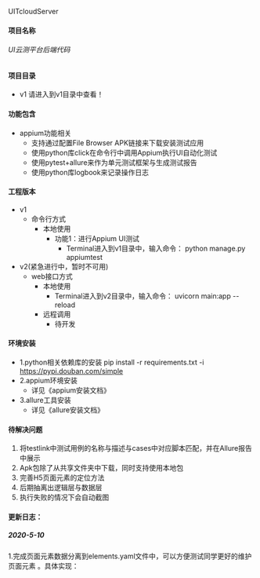 UITcloudServer
####  项目名称
###### UI云测平台后端代码

####  项目目录
- v1
    请进入到v1目录中查看！

####  功能包含
- appium功能相关
    - 支持通过配置File Browser APK链接来下载安装测试应用
    - 使用python库click在命令行中调用Appium执行UI自动化测试
    - 使用pytest+allure来作为单元测试框架与生成测试报告
    - 使用python库logbook来记录操作日志
    
####  工程版本
- v1
    - 命令行方式
        - 本地使用
            - 功能1：进行Appium UI测试
                - Terminal进入到v1目录中，输入命令：
                   python manage.py appiumtest
- v2(紧急进行中，暂时不可用)
    - web接口方式
        - 本地使用
            - Terminal进入到v2目录中，输入命令：
                uvicorn main:app --reload
        - 远程调用
            - 待开发
    
#### 环境安装
- 1.python相关依赖库的安装
    pip install -r requirements.txt -i https://pypi.douban.com/simple
- 2.appium环境安装
    - 详见《appium安装文档》
- 3.allure工具安装
    - 详见《allure安装文档》
    

#### 待解决问题
1. 将testlink中测试用例的名称与描述与cases中对应脚本匹配，并在Allure报告中展示
2. Apk包除了从共享文件夹中下载，同时支持使用本地包
3. 完善H5页面元素的定位方法
4. 后期抽离出逻辑层与数据层
5. 执行失败的情况下会自动截图


#### 更新日志：
##### 2020-5-10 
1.完成页面元素数据分离到elements.yaml文件中，可以方便测试同学更好的维护页面元素 。具体实现：
